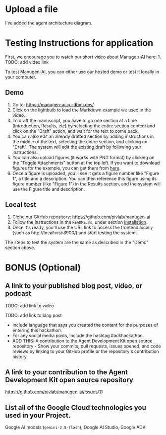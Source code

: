 # Upload a file

I've added the agent architecture diagram.

# Testing Instructions for application

First, we encourage you to watch our short video about Manugen-AI here: 1. TODO: add video link

To test Manugen-AI, you can either use our hosted demo or test it locally in your computer.

## Demo

1. Go to: https://manugen-ai.cu-dbmi.dev/
2. Click on the lightbulb to load the Markdown example we used in the video.
3. To draft the manuscript, you have to go one section at a time (Introduction, Results, etc) by selecting the entire section content and click on the "Draft" action, and wait for the text to come back.
4. You can also edit an already drafted section by adding instructions in the middle of the text, selecting the entire section, and clicking on "Draft".
   The system will edit the existing draft by following your instructions.
5. You can also upload figures (it works with PNG format) by clicking on the "Toggle Attachments" button at the top left. If you want to download figures for the example, you can get them from [here](https://github.com/pivlab/manugen-ai/tree/main/frontend/public/example).
6. Once a figure is uploaded, you'll see it gets a figure number like "Figure 1", a title and a description. You can then reference this figure using its figure number (like "Figure 1") in the Results section, and the system will use the Figure title and description.

## Local test

1. Clone our GitHub repository: https://github.com/pivlab/manugen-ai
2. Follow the instructions in the `README.md`, under section [Installation](https://github.com/pivlab/manugen-ai#installation).
3. Once it's ready, you'll use the URL link to access the frontend locally (such as http://localhost:8900/) and start testing the system.

The steps to test the system are the same as described in the "Demo" section above.

# BONUS (Optional)

## A link to your published blog post, video, or podcast

TODO: add link to video

TODO: add link to blog post
* Include language that says you created the content for the purposes of entering this hackathon.
* For any social media posts, include the hashtag #adkhackathon.
* ADD THIS: A contribution to the Agent Development Kit open source repository - Show your commits, pull requests, issues opened, and code reviews by linking to your GitHub profile or the repository's contribution history.

## A link to your contribution to the Agent Development Kit open source repository

https://github.com/pivlab/manugen-ai/issues/11

## List all of the Google Cloud technologies you used in your Project.

Google AI models (`gemini-2.5-flash`), Google AI Studio, Google ADK.